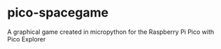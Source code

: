 # pico-spacegame
A graphical game created in micropython for the Raspberry Pi Pico with Pico Explorer
